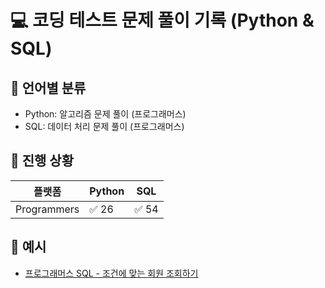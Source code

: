 # 💻 코딩 테스트 문제 풀이 기록 (Python & SQL)

## 📂 언어별 분류
- Python: 알고리즘 문제 풀이 (프로그래머스)
- SQL: 데이터 처리 문제 풀이 (프로그래머스)

## 📌 진행 상황
| 플랫폼 | Python | SQL |
|--------|--------|-----|
| Programmers | ✅ 26 | ✅ 54 |


## 🔗 예시
- [프로그래머스 SQL - 조건에 맞는 회원 조회하기](./sql/programmers/조건에_맞는_회원_조회하기.sql)

